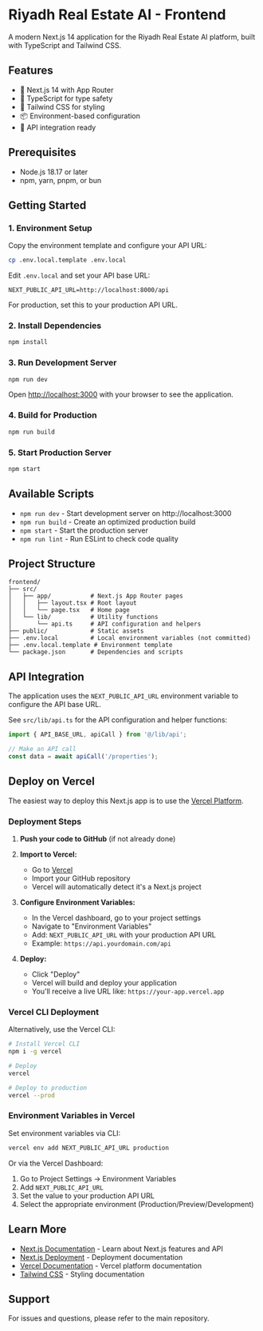 # Riyadh Real Estate AI - Frontend

A modern Next.js 14 application for the Riyadh Real Estate AI platform, built with TypeScript and Tailwind CSS.

## Features

- 🚀 Next.js 14 with App Router
- 💎 TypeScript for type safety
- 🎨 Tailwind CSS for styling
- 📦 Environment-based configuration
- 🔧 API integration ready

## Prerequisites

- Node.js 18.17 or later
- npm, yarn, pnpm, or bun

## Getting Started

### 1. Environment Setup

Copy the environment template and configure your API URL:

```bash
cp .env.local.template .env.local
```

Edit `.env.local` and set your API base URL:

```env
NEXT_PUBLIC_API_URL=http://localhost:8000/api
```

For production, set this to your production API URL.

### 2. Install Dependencies

```bash
npm install
```

### 3. Run Development Server

```bash
npm run dev
```

Open [http://localhost:3000](http://localhost:3000) with your browser to see the application.

### 4. Build for Production

```bash
npm run build
```

### 5. Start Production Server

```bash
npm start
```

## Available Scripts

- `npm run dev` - Start development server on http://localhost:3000
- `npm run build` - Create an optimized production build
- `npm start` - Start the production server
- `npm run lint` - Run ESLint to check code quality

## Project Structure

```
frontend/
├── src/
│   ├── app/           # Next.js App Router pages
│   │   ├── layout.tsx # Root layout
│   │   └── page.tsx   # Home page
│   └── lib/           # Utility functions
│       └── api.ts     # API configuration and helpers
├── public/            # Static assets
├── .env.local         # Local environment variables (not committed)
├── .env.local.template # Environment template
└── package.json       # Dependencies and scripts
```

## API Integration

The application uses the `NEXT_PUBLIC_API_URL` environment variable to configure the API base URL. 

See `src/lib/api.ts` for the API configuration and helper functions:

```typescript
import { API_BASE_URL, apiCall } from '@/lib/api';

// Make an API call
const data = await apiCall('/properties');
```

## Deploy on Vercel

The easiest way to deploy this Next.js app is to use the [Vercel Platform](https://vercel.com).

### Deployment Steps

1. **Push your code to GitHub** (if not already done)

2. **Import to Vercel:**
   - Go to [Vercel](https://vercel.com/new)
   - Import your GitHub repository
   - Vercel will automatically detect it's a Next.js project

3. **Configure Environment Variables:**
   - In the Vercel dashboard, go to your project settings
   - Navigate to "Environment Variables"
   - Add: `NEXT_PUBLIC_API_URL` with your production API URL
   - Example: `https://api.yourdomain.com/api`

4. **Deploy:**
   - Click "Deploy"
   - Vercel will build and deploy your application
   - You'll receive a live URL like: `https://your-app.vercel.app`

### Vercel CLI Deployment

Alternatively, use the Vercel CLI:

```bash
# Install Vercel CLI
npm i -g vercel

# Deploy
vercel

# Deploy to production
vercel --prod
```

### Environment Variables in Vercel

Set environment variables via CLI:

```bash
vercel env add NEXT_PUBLIC_API_URL production
```

Or via the Vercel Dashboard:
1. Go to Project Settings → Environment Variables
2. Add `NEXT_PUBLIC_API_URL` 
3. Set the value to your production API URL
4. Select the appropriate environment (Production/Preview/Development)

## Learn More

- [Next.js Documentation](https://nextjs.org/docs) - Learn about Next.js features and API
- [Next.js Deployment](https://nextjs.org/docs/app/building-your-application/deploying) - Deployment documentation
- [Vercel Documentation](https://vercel.com/docs) - Vercel platform documentation
- [Tailwind CSS](https://tailwindcss.com/docs) - Styling documentation

## Support

For issues and questions, please refer to the main repository.
